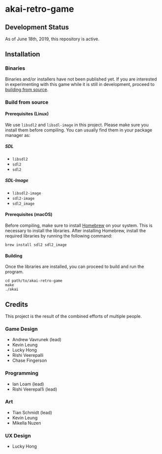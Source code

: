 # akai-retro-game

## Development Status

As of June 18th, 2019, this repository is active.

## Installation

### Binaries

Binaries and/or installers have not been published yet. If you are interested in experimenting with this game while it is still in development, proceed to [building from source](#build-from-source).

### Build from source

#### Prerequisites (Linux)

We use `libsdl2` and `libsdl-image` in this project. Please make sure you install them before compiling. You can usually find them in your package manager as:

##### SDL

* `libsdl2`
* `sdl2`
* `sdl2`

##### SDL-Image

* `libsdl2-image`
* `sdl2-image`
* `sdl2_image`

#### Prerequisites (macOS)

Before compiling, make sure to install [Homebrew](https://brew.sh/) on your system. This is necessary to install the libraries.
After installing Homebrew, install the required libraries by running the following command:

```brew install sdl2 sdl2_image```

#### Building

Once the libraries are installed, you can proceed to build and run the program.

```
cd path/to/akai-retro-game
make
./akai
```

## Credits

This project is the result of the combined efforts of multiple people.

### Game Design

- Andrew Vavrunek (lead)
- Kevin Leung
- Lucky Hong
- Rishi Veerepalli
- Chase Fingerson

### Programming

- Ian Loam (lead)
- Rishi Veerepal1i (lead)

### Art

- Tian Schmidt (lead)
- Kevin Leung
- Mikella Nuzen

### UX Design

- Lucky Hong
